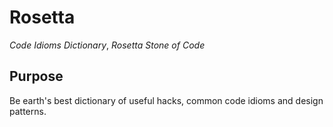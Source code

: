# Rosetta

_Code Idioms Dictionary_, _Rosetta Stone of Code_

## Purpose

Be earth's best dictionary of useful hacks, common code idioms and design patterns.
